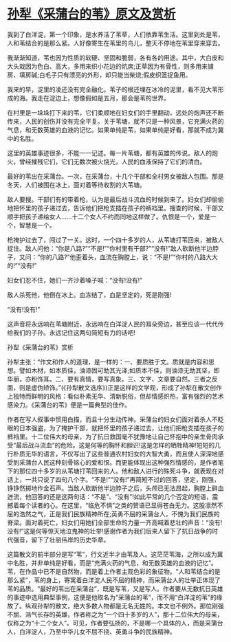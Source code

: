 # [孙犁《采蒲台的苇》原文及赏析](https://www.vrrw.net/wx/8789.html)

我到了白洋淀，第一个印象，是水养活了苇草，人们依靠苇生活。这里到处是苇，人和苇结合的是那么紧。人好像寄生在苇里的鸟儿，整天不停地在苇里穿来穿去。

我渐渐知道，苇也因为性质的软硬、坚固和脆弱，各有各的用途。其中，大白皮和大头栽因为色白、高大，多用来织小花边的炕席;正草因为有骨性，则多用来铺房、填房碱;白毛子只有漂亮的外形，却只能当柴烧;假皮织篮捉鱼用。

我来的早，淀里的凌还没有完全融化。苇子的根还埋在冰冷的泥里，看不见大苇形成的海。我走在淀边上，想像假如是五月，那会是苇的世界。

在村里是一垛垛打下来的苇，它们柔顺地在妇女们的手里翻动，远处的炮声还不断传来，人民的创伤并没有完全平复。关于苇塘，就不只是一种风景，它充满火药的气息，和无数英雄的血液的记忆。如果单纯是苇，如果单纯是好看，那就不成为冀中的名胜。



这里的英雄事迹很多，不能一一记述。每一片苇塘，都有英雄的传说。敌人的炮火，曾经摧残它们，它们无数次被火烧光，人民的血液保持了它们的清白。

最好的苇出在采蒲台。一次，在采蒲台，十几个干部和全村男女被敌人包围。那是冬天，人们被围在冰上，面对着等待收割的大苇塘。

敌人要搜。干部们有的带着枪，认为是最后战斗流血的时候到来了。妇女们却偷偷地把怀里的孩子递过去，告诉他们把枪支插在孩子的裤裆里。搜查的时候，干部又顺手把孩子递给女人……十二个女人不约而同地这样做了。仇恨是一个，爱是一个，智慧是一个。

枪掩护过去了，闯过了一关。这时，一个四十多岁的人，从苇塘打苇回来，被敌人捉住。敌人问他：“你是八路?”“不是!”“你村里有干部?”“没有!”敌人砍断他半边脖子，又问：“你的八路?”他歪着头，血流在胸膛上，说：“不是!”“你村的八路大大的!”“没有!”

妇女们忍不住，她们一齐沙着嗓子喊：“没有!没有!”

敌人杀死他，他倒在冰上。血冻结了，血是坚定的，死是刚强!

“没有!没有!”

这声音将永远响在苇塘附近，永远响在白洋淀人民的耳朵旁边，甚至应该一代代传给我们的子孙。永远记住这两句简短有力的话吧!

孙犁《采蒲台的苇》赏析

孙犁主张：“作文和作人的道理，是一样的：一、要质胜于文。质就是内容和思想。譬如木材，如本质佳，油漆固可助其光泽;如质本不佳，则油漆无助其坚，即华丽，亦粉饰耳。二、要有真情，要写真象。三、文字、文章要自然。三者之反面，则是虚伪矫饰。”(《孙犁散文选序》)正是这样的文学观，形成了孙犁在散文创作上独特而鲜明的风格：看似朴素无华、清新脱俗，但却情感炽热，富有强烈的艺术感染力。《采蒲台的苇》便是一篇典型的佳作。

作者在写人叙事中惯用白描，而且十分生动传神。采蒲台的妇女们面对着杀人不眨眼的日本强盗，为了掩护干部，就把怀里的孩子递过去，让他们把枪支插在孩子的裤裆里。十二位伟大的母亲，为了抗日救国毫不犹豫地让自己怀抱中的亲生骨肉承受“最后战斗流血”的危险。这是何等的胸怀和胆识!这是怎样的牺牲精神!短短的几行朴质无华的语言，不仅写出了这些普通农村妇女的大智大勇，而且使人深深地感受到采蒲台人民这种刻骨铭心的爱和恨。而更能体现出这种强烈情感的，是作者笔下的那位四十多岁的从苇塘打苇回来的人。他和敌人进行的殊死斗争，就表现在对话上，一共只说了四句八个字。“不是!”“没有!”再简短不过的回答，坚定，刚强，铮铮然掷地作金石声。当敌人砍断他半边脖子之后，头颅已无法昂起，胸膛上鲜血迸流，他回答的还是这两句话：“不是”、“没有”!如此平常的几个否定的短语，震撼着每个读者的心。在这里，“临危不惧”之类的赞语已显得苍白无力。这股凛然不屈的浩然之气，正是我们民族精神所在;英勇不屈的采蒲台人，不愧为我们民族的脊梁。面对着死亡，妇女们用她们全部生命的力量一齐高喊着悲壮的声音：“没有!没有!”这是何等惊天地泣鬼神的壮举!感谢作者为我们后来人留下了抗日战争的时代强音，留下了壮丽伟岸的历史华章。

这篇散文的前半部分是写“苇”，行文近半才由苇及人。这茫茫苇海，之所以成为冀中名胜，并非单纯是好看，而是“充满火药的气息，和无数英雄的血液的记忆”。苇，在作品中已不是自然物，而是着上作者主观色彩的象征物。“人和苇结合的是那么紧”，苇的身上，寄寓着白洋淀人民不屈的精神，而采蒲台人的壮举正体现了苇的品质。“最好的苇出在采蒲台”，既是写苇，又是写人。作者要从无数抗日英雄的事迹中选用典型事例，这便是他取名为“采蒲台的苇”，而不用“白洋淀的苇”的缘故了。纵观孙犁的散文，绝大多数人物都是无名无姓的。本文也不例外。那位刚强不屈、浩气长存的英雄，作者称之为“一个四十多岁的人”，那十二位伟大的母亲，仅称之为“十二个女人”。可见，作者要弘扬的，不是哪一个具体的人，而是采蒲台人，白洋淀人，乃至中华儿女不屈不挠、英勇斗争的民族精神。

